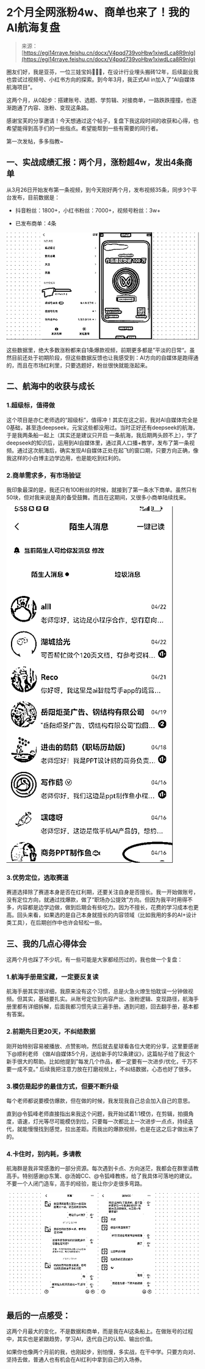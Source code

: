 # 2个月全网涨粉4w、商单也来了！我的AI航海复盘

> 来源：[https://egi14rraye.feishu.cn/docx/V4pqd739voHbw1xiwdLca8R9nlg](https://egi14rraye.feishu.cn/docx/V4pqd739voHbw1xiwdLca8R9nlg)

圈友们好，我是亚芬，一位三娃宝妈👩‍👧‍👦，在设计行业埋头搬砖12年，后续副业我也尝试过视频号、小红书方向的探索。到今年3月，我正式All in加入了“AI自媒体航海项目”。

这两个月，从0起步：搭建账号、选题、学剪辑、对接商单，一路跌跌撞撞，也逐渐跑通了内容、涨粉、变现这条路。

感谢宝芙的分享邀请！今天想通过这个帖子，复盘下我这段时间的收获和心得，也希望能得到高手们的一些指点。希望能帮到一些有需要的同行者。

第一次发帖，多多指教~

## 一、实战成绩汇报：两个月，涨粉超4w，发出4条商单

从3月26日开始发布第一条视频，到今天刚好两个月，发布视频35条，同步3个平台发布，目前数据是：

*   抖音粉丝：1800+，小红书粉丝：7000+，视频号粉丝：3w+

*   已发布商单：4条

![](img/6c90f07744be8983c530165af4dc9d9a.png)

这些数据里，绝大多数涨粉都来自1条爆款视频，前期更多都是”平淡的日常“。虽然目前还处于初期阶段，但这些数据反馈也让我感受到：AI方向的自媒体是跑得通的，而且在市场红利里，只要选题好，粉丝很快就能涨起来。

## 二、航海中的收获与成长

### 1.超级标，值得做

这个项目是亦仁老师选的“超级标”，值得冲！其实在这之前，我对AI自媒体完全是0基础，甚至连deepseek，元宝这些都没用过。当时正好还有deepseek的航海，于是我两条船一起上（其实还是建议只开启 一条航海，我后期两头顾不上），学了deepseek的知识后，运用到AI自媒体里，通过真人口播+教学，发布了第一条视频。通过这次航海后，确实发现AI自媒体正处在起飞的窗口期，只要方向正确，像我这样的小白博主边学边用，也是能吃到红利的。

### 2.商单需求多，有市场验证

我印象最深的是，我还只有100粉丝的时候，就接到了第一条水下商单。虽然只有50块，但对我来说是真的备受鼓舞。而且在这期间，又很多小商单陆续找来。

![](img/0c4ef268ab024babb75698182d49ae98.png)

### 3.优势定位，选取赛道

赛道选择除了赛道本身是否在红利期，还要关注自身是否擅长。我一开始做账号，没有定位方向，就通过找爆款，做了“职场办公提效”方向。但因为我平时用得不多，内容都是边学边做，做到后期会有些吃力。因为不擅长，花费的学习成本也更高。回头来看，如果选的是自己本身就擅长的内容领域（比如我用的多的AI+设计类工具），在后期创作中也许会轻松一些。

## 三、我的几点心得体会

这两个月也踩了不少坑，有一些可能是大家都经历过的，我也做一个复盘：

### 1.航海手册是宝藏，一定要反复读

航海手册其实很详细，我原来没有这个习惯，总是火急火燎生怕耽误一分钟做视频。但其实，基础要扎实。从账号定位到内容产出、涨粉逻辑、变现路径，航海手册里都有详细拆解，后面我都习惯先读三遍手册。遇到问题，回去翻手册，基本都有答案。

### 2.前期先日更20天，不纠结数据

刚开始特别容易被播放、点赞影响，然后就去星球看各位大佬的分享，这里要感谢下@顺利老师 《做AI自媒体5个月，送给新手的12条建议》，这篇帖子给了我这个新手很大的帮助。比如他提到”每发几个作品，都一定要有一次进步/优化，千万不要一成不变。” 后续我把注意力放在打磨视频上，不纠结数据，心态也好了很多。

### 3.模仿是起步的最佳方式，但要不断升级

每个老师都说要模仿爆款，但在做的时候，我发现我自己总会加入自己的意思。

直到@令狐峰老师直接指出来我这个问题，我开始试着1:1模仿，在剪辑，拍摄角度，语速，灯光等尽可能模仿到位，只要每一次都比上一次进步一点点，持续迭代，就能慢慢找到感觉，拉出差距。而我出的爆款视频，也是在这之后才做出来了的。

### 4.卡住时，别内耗，多请教

航海群是我非常感激的一部分资源。每次遇到卡点、方向迷茫，我都会在群里请教高手。特别感谢@东篱、@汤姆CC、@令狐峰教练，给了我具体可落地的建议。不要一个人闭门造车，高手的经验，能让你少走很多弯路。

![](img/d07a7ae3666f78bd88f2463a5fef20b6.png)

## 最后的一点感受：

这两个月最大的变化，不是数据和商单，而是我在AI这条船上。在做账号的过程中，其实也是紧跟趋势，学习AI，迭代自己的认知、输出价值。

如果你也像两个月前的我，也刚起步，别怕慢，多实战，在干中学。只要方向对、坚持去做，普通人也有机会在AI红利中拿到自己的入场券。